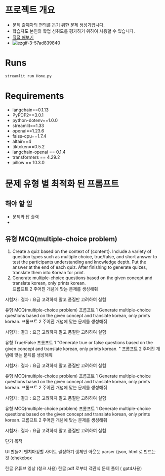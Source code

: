 # 프로젝트 개요
* 문제 출제자의 편의를 돕기 위한 문제 생성기입니다.
* 학습자도 본인의 학업 성취도를 평가하기 위하여 사용할 수 있습니다.
* [직접 해보기](https://hsu-quizgen.streamlit.app)
* ![ezgif-3-57ad839840](https://github.com/ShinHyun-soo/QuizGen/assets/69250097/b9e538bc-a675-4125-a4b0-8d96f60725dc)


# Runs
```python
streamlit run Home.py
```

# Requirements
* langchain==0.1.13
* PyPDF2==3.0.1
* python-dotenv==1.0.0
* streamlit==1.33
* openai==1.23.6
* faiss-cpu==1.7.4
* altair==4
* tiktoken==0.5.2
* langchain-openai == 0.1.4
* transformers == 4.29.2
* pillow == 10.3.0

# 문제 유형 별 최적화 된 프롬프트

## 해야 할 일 
* 문제와 답 출력
* 


## 유형 MCQ(multiple-choice problem)

1. Create a quiz based on the context of {content}. 
   Include a variety of question types such as multiple choice, true/false, and short answer
   to test the participants understanding and knowledge depth.
   Put the answer at the end of each quiz. After finishing to generate quizes, translate them into Korean for print.
2. Generate multiple-choice questions based on the given concept and translate korean, only prints korean.   
프롬프트 2 주어진 개념에 맞는 문제를 생성해줘 
 
시험자 : 
결과 :
요금 고려하지 말고 품질만 고려하여 실험

유형 MCQ(multiple-choice problem)
프롬프트 1 Generate multiple-choice questions based on the given concept and translate korean, only prints korean. 
프롬프트 2 주어진 개념에 맞는 문제를 생성해줘 

시험자 : 
결과 :
요금 고려하지 말고 품질만 고려하여 실험

유형 True/False
프롬프트 1 "Generate true or false questions based on the given concept and translate korean, only prints korean. "
프롬프트 2 주어진 개념에 맞는 문제를 생성해줘 

시험자 : 
결과 :
요금 고려하지 말고 품질만 고려하여 실험

유형 MCQ(multiple-choice problem)
프롬프트 1 Generate multiple-choice questions based on the given concept and translate korean, only prints korean. 
프롬프트 2 주어진 개념에 맞는 문제를 생성해줘 

시험자 : 
결과 :
요금 고려하지 말고 품질만 고려하여 실험

유형 MCQ(multiple-choice problem)
프롬프트 1 Generate multiple-choice questions based on the given concept and translate korean, only prints korean. 
프롬프트 2 주어진 개념에 맞는 문제를 생성해줘 

시험자 : 
결과 :
요금 고려하지 말고 품질만 고려하여 실험


단기 목적


UI 만들기
벤치마킹할 사이트 결정하기
랭체인 아웃풋 parser (json, html 로 만드는 것 (chekcbox

한글 유튜브 영상 (청크 사용)
한글 pdf 로부터 객관식 문제 풀이 ( gpt4사용)
